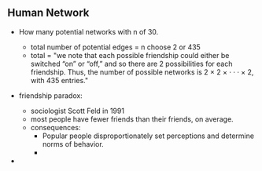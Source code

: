 ## Human Network

* How many potential networks with n of 30.
  - total number of potential edges = n choose 2 or 435
  - total = "we note that each possible friendship could either be switched “on” or “off,” and so there are 2 possibilities for each friendship. Thus, the number of possible networks is 2 × 2 × · · · × 2, with 435 entries."

* friendship paradox:
  - sociologist Scott Feld in 1991
  - most people have fewer friends than their friends, on average.
  - consequences:
    - Popular people disproportionately set perceptions and determine norms of behavior.
    - 

*
